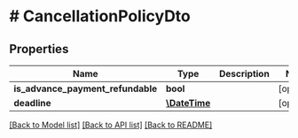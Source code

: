 # # CancellationPolicyDto

## Properties

Name | Type | Description | Notes
------------ | ------------- | ------------- | -------------
**is_advance_payment_refundable** | **bool** |  | [optional] 
**deadline** | [**\DateTime**](\DateTime.md) |  | [optional] 

[[Back to Model list]](../../README.md#documentation-for-models) [[Back to API list]](../../README.md#documentation-for-api-endpoints) [[Back to README]](../../README.md)


